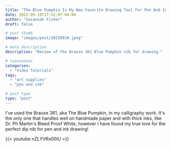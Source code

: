 ```yaml
---
title: "The Blue Pumpkin Is My New Favorite Drawing Tool For Pen And Ink - VIDEO"
date: 2022-09-10T17:52:07-04:00
author: "Susannah Fisher"
draft: false

# post thumb
image: "images/post/20220910.jpeg"

# meta description
description: "Review of the Brause 361 Blue Pumpkin nib for drawing."

# taxonomies
categories:
  - "Video Tutorials"
tags:
  - "art supplies"
  - "pen and ink"

# post type
type: "post"
---
```


I've used the Brause 361, aka The Blue Pumpkin, in my calligraphy work. It's the only one that handles well on handmade paper and with thick inks, like Dr. Ph Martin's Bleed Proof White, however I have found my true love for the perfect dip nib for pen and ink drawing!

{{< youtube nZLYVRs00IU >}}

